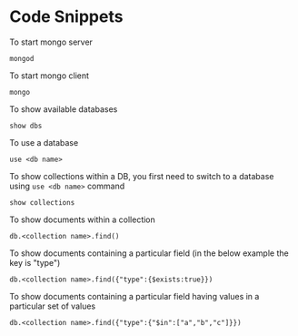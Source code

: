 # Code Snippets

To start mongo server

```
mongod
```

To start mongo client

```
mongo
```

To show available databases

```
show dbs
```

To use a database

```
use <db name>
```

To show collections within a DB, you first need to switch to a database using `use <db name>` command

```
show collections
```

To show documents within a collection

```
db.<collection name>.find()
```

To show documents containing a particular field (in the below example the key is "type")

```
db.<collection name>.find({"type":{$exists:true}})
```

To show documents containing a particular field having values in a particular set of values

```
db.<collection name>.find({"type":{"$in":["a","b","c"]}})
```
